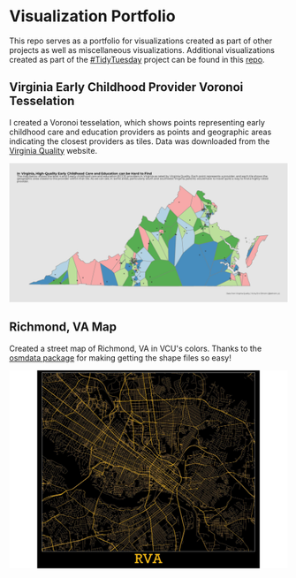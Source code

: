 # Visualization Portfolio

This repo serves as a portfolio for visualizations created as part of other projects as well as miscellaneous visualizations. Additional visualizations created as part of the [#TidyTuesday](https://github.com/rfordatascience/tidytuesday/blob/master/README.md) project can be found in this [repo](https://github.com/ekholme/TidyTuesday).

## Virginia Early Childhood Provider Voronoi Tesselation
I created a Voronoi tesselation, which shows points representing early childhood care and education providers as points and geographic areas indicating the closest providers as tiles. Data was downloaded from the [Virginia Quality](https://www.virginiaquality.com/) website.

[![](https://github.com/ekholme/viz_portfolio/blob/master/Ed%20Data%20Viz/VQ/Viz/vq_vor_map.jpg?raw=true)](https://github.com/ekholme/viz_portfolio/blob/master/Ed%20Data%20Viz/VQ/Viz/vq_vor_map.jpg?raw=true)

## Richmond, VA Map
Created a street map of Richmond, VA in VCU's colors. Thanks to the [osmdata package](https://cran.r-project.org/web/packages/osmdata/index.html) for making getting the shape files so easy!

[![](https://github.com/ekholme/viz_portfolio/blob/master/RVA%20Map/rva_map.jpeg?raw=true)](https://github.com/ekholme/viz_portfolio/blob/master/RVA%20Map/rva_map.jpeg?raw=true)